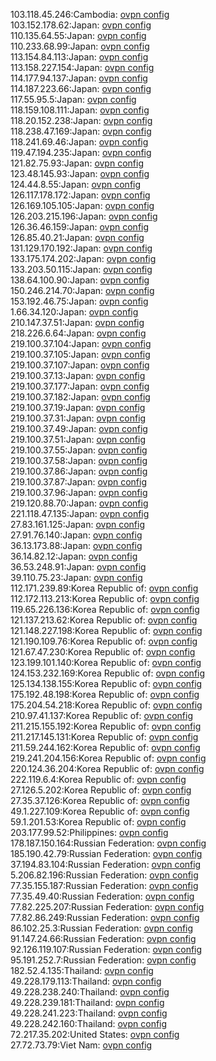 103.118.45.246:Cambodia: [ovpn config](vpn/103_118_45_246.ovpn)  
103.152.178.62:Japan: [ovpn config](vpn/103_152_178_62.ovpn)  
110.135.64.55:Japan: [ovpn config](vpn/110_135_64_55.ovpn)  
110.233.68.99:Japan: [ovpn config](vpn/110_233_68_99.ovpn)  
113.154.84.113:Japan: [ovpn config](vpn/113_154_84_113.ovpn)  
113.158.227.154:Japan: [ovpn config](vpn/113_158_227_154.ovpn)  
114.177.94.137:Japan: [ovpn config](vpn/114_177_94_137.ovpn)  
114.187.223.66:Japan: [ovpn config](vpn/114_187_223_66.ovpn)  
117.55.95.5:Japan: [ovpn config](vpn/117_55_95_5.ovpn)  
118.159.108.111:Japan: [ovpn config](vpn/118_159_108_111.ovpn)  
118.20.152.238:Japan: [ovpn config](vpn/118_20_152_238.ovpn)  
118.238.47.169:Japan: [ovpn config](vpn/118_238_47_169.ovpn)  
118.241.69.46:Japan: [ovpn config](vpn/118_241_69_46.ovpn)  
119.47.194.235:Japan: [ovpn config](vpn/119_47_194_235.ovpn)  
121.82.75.93:Japan: [ovpn config](vpn/121_82_75_93.ovpn)  
123.48.145.93:Japan: [ovpn config](vpn/123_48_145_93.ovpn)  
124.44.8.55:Japan: [ovpn config](vpn/124_44_8_55.ovpn)  
126.117.178.172:Japan: [ovpn config](vpn/126_117_178_172.ovpn)  
126.169.105.105:Japan: [ovpn config](vpn/126_169_105_105.ovpn)  
126.203.215.196:Japan: [ovpn config](vpn/126_203_215_196.ovpn)  
126.36.46.159:Japan: [ovpn config](vpn/126_36_46_159.ovpn)  
126.85.40.21:Japan: [ovpn config](vpn/126_85_40_21.ovpn)  
131.129.170.192:Japan: [ovpn config](vpn/131_129_170_192.ovpn)  
133.175.174.202:Japan: [ovpn config](vpn/133_175_174_202.ovpn)  
133.203.50.115:Japan: [ovpn config](vpn/133_203_50_115.ovpn)  
138.64.100.90:Japan: [ovpn config](vpn/138_64_100_90.ovpn)  
150.246.214.70:Japan: [ovpn config](vpn/150_246_214_70.ovpn)  
153.192.46.75:Japan: [ovpn config](vpn/153_192_46_75.ovpn)  
1.66.34.120:Japan: [ovpn config](vpn/1_66_34_120.ovpn)  
210.147.37.51:Japan: [ovpn config](vpn/210_147_37_51.ovpn)  
218.226.6.64:Japan: [ovpn config](vpn/218_226_6_64.ovpn)  
219.100.37.104:Japan: [ovpn config](vpn/219_100_37_104.ovpn)  
219.100.37.105:Japan: [ovpn config](vpn/219_100_37_105.ovpn)  
219.100.37.107:Japan: [ovpn config](vpn/219_100_37_107.ovpn)  
219.100.37.13:Japan: [ovpn config](vpn/219_100_37_13.ovpn)  
219.100.37.177:Japan: [ovpn config](vpn/219_100_37_177.ovpn)  
219.100.37.182:Japan: [ovpn config](vpn/219_100_37_182.ovpn)  
219.100.37.19:Japan: [ovpn config](vpn/219_100_37_19.ovpn)  
219.100.37.31:Japan: [ovpn config](vpn/219_100_37_31.ovpn)  
219.100.37.49:Japan: [ovpn config](vpn/219_100_37_49.ovpn)  
219.100.37.51:Japan: [ovpn config](vpn/219_100_37_51.ovpn)  
219.100.37.55:Japan: [ovpn config](vpn/219_100_37_55.ovpn)  
219.100.37.58:Japan: [ovpn config](vpn/219_100_37_58.ovpn)  
219.100.37.86:Japan: [ovpn config](vpn/219_100_37_86.ovpn)  
219.100.37.87:Japan: [ovpn config](vpn/219_100_37_87.ovpn)  
219.100.37.96:Japan: [ovpn config](vpn/219_100_37_96.ovpn)  
219.120.88.70:Japan: [ovpn config](vpn/219_120_88_70.ovpn)  
221.118.47.135:Japan: [ovpn config](vpn/221_118_47_135.ovpn)  
27.83.161.125:Japan: [ovpn config](vpn/27_83_161_125.ovpn)  
27.91.76.140:Japan: [ovpn config](vpn/27_91_76_140.ovpn)  
36.13.173.88:Japan: [ovpn config](vpn/36_13_173_88.ovpn)  
36.14.82.12:Japan: [ovpn config](vpn/36_14_82_12.ovpn)  
36.53.248.91:Japan: [ovpn config](vpn/36_53_248_91.ovpn)  
39.110.75.23:Japan: [ovpn config](vpn/39_110_75_23.ovpn)  
112.171.239.89:Korea Republic of: [ovpn config](vpn/112_171_239_89.ovpn)  
112.172.113.213:Korea Republic of: [ovpn config](vpn/112_172_113_213.ovpn)  
119.65.226.136:Korea Republic of: [ovpn config](vpn/119_65_226_136.ovpn)  
121.137.213.62:Korea Republic of: [ovpn config](vpn/121_137_213_62.ovpn)  
121.148.227.198:Korea Republic of: [ovpn config](vpn/121_148_227_198.ovpn)  
121.190.109.76:Korea Republic of: [ovpn config](vpn/121_190_109_76.ovpn)  
121.67.47.230:Korea Republic of: [ovpn config](vpn/121_67_47_230.ovpn)  
123.199.101.140:Korea Republic of: [ovpn config](vpn/123_199_101_140.ovpn)  
124.153.232.169:Korea Republic of: [ovpn config](vpn/124_153_232_169.ovpn)  
125.134.138.155:Korea Republic of: [ovpn config](vpn/125_134_138_155.ovpn)  
175.192.48.198:Korea Republic of: [ovpn config](vpn/175_192_48_198.ovpn)  
175.204.54.218:Korea Republic of: [ovpn config](vpn/175_204_54_218.ovpn)  
210.97.41.137:Korea Republic of: [ovpn config](vpn/210_97_41_137.ovpn)  
211.215.155.192:Korea Republic of: [ovpn config](vpn/211_215_155_192.ovpn)  
211.217.145.131:Korea Republic of: [ovpn config](vpn/211_217_145_131.ovpn)  
211.59.244.162:Korea Republic of: [ovpn config](vpn/211_59_244_162.ovpn)  
219.241.204.156:Korea Republic of: [ovpn config](vpn/219_241_204_156.ovpn)  
220.124.36.204:Korea Republic of: [ovpn config](vpn/220_124_36_204.ovpn)  
222.119.6.4:Korea Republic of: [ovpn config](vpn/222_119_6_4.ovpn)  
27.126.5.202:Korea Republic of: [ovpn config](vpn/27_126_5_202.ovpn)  
27.35.37.126:Korea Republic of: [ovpn config](vpn/27_35_37_126.ovpn)  
49.1.227.109:Korea Republic of: [ovpn config](vpn/49_1_227_109.ovpn)  
59.1.201.53:Korea Republic of: [ovpn config](vpn/59_1_201_53.ovpn)  
203.177.99.52:Philippines: [ovpn config](vpn/203_177_99_52.ovpn)  
178.187.150.164:Russian Federation: [ovpn config](vpn/178_187_150_164.ovpn)  
185.190.42.79:Russian Federation: [ovpn config](vpn/185_190_42_79.ovpn)  
37.194.83.104:Russian Federation: [ovpn config](vpn/37_194_83_104.ovpn)  
5.206.82.196:Russian Federation: [ovpn config](vpn/5_206_82_196.ovpn)  
77.35.155.187:Russian Federation: [ovpn config](vpn/77_35_155_187.ovpn)  
77.35.49.40:Russian Federation: [ovpn config](vpn/77_35_49_40.ovpn)  
77.82.225.207:Russian Federation: [ovpn config](vpn/77_82_225_207.ovpn)  
77.82.86.249:Russian Federation: [ovpn config](vpn/77_82_86_249.ovpn)  
86.102.25.3:Russian Federation: [ovpn config](vpn/86_102_25_3.ovpn)  
91.147.24.66:Russian Federation: [ovpn config](vpn/91_147_24_66.ovpn)  
92.126.119.107:Russian Federation: [ovpn config](vpn/92_126_119_107.ovpn)  
95.191.252.7:Russian Federation: [ovpn config](vpn/95_191_252_7.ovpn)  
182.52.4.135:Thailand: [ovpn config](vpn/182_52_4_135.ovpn)  
49.228.179.113:Thailand: [ovpn config](vpn/49_228_179_113.ovpn)  
49.228.238.240:Thailand: [ovpn config](vpn/49_228_238_240.ovpn)  
49.228.239.181:Thailand: [ovpn config](vpn/49_228_239_181.ovpn)  
49.228.241.223:Thailand: [ovpn config](vpn/49_228_241_223.ovpn)  
49.228.242.160:Thailand: [ovpn config](vpn/49_228_242_160.ovpn)  
72.217.35.202:United States: [ovpn config](vpn/72_217_35_202.ovpn)  
27.72.73.79:Viet Nam: [ovpn config](vpn/27_72_73_79.ovpn)  
